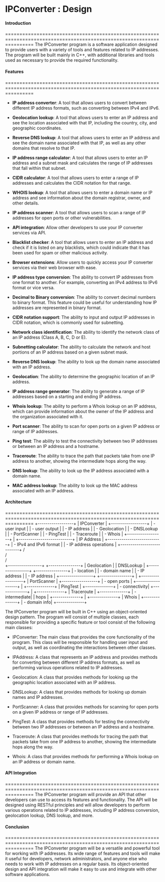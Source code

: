 # IPConverter : Design 

#### Introduction
======================================================================================================================
The IPConverter program is a software application designed to provide users with a variety of tools and features related to IP addresses. The program will be built mainly in C++, with additional libraries and tools used as necessary to provide the required functionality.

#### Features
======================================================================================================================
* **IP address converter**: 
  A tool that allows users to convert between different IP address formats, such as converting between IPv4 and IPv6.

* **Geolocation lookup**: 
  A tool that allows users to enter an IP address and see the location associated with that IP, including the country, city, and geographic coordinates.

* **Reverse DNS lookup**: 
  A tool that allows users to enter an IP address and see the domain name associated with that IP, as well as any other domains that resolve to that IP.

* **IP address range calculator**: 
  A tool that allows users to enter an IP address and a subnet mask and calculates the range of IP addresses that fall within that subnet.

* **CIDR calculator**: 
  A tool that allows users to enter a range of IP addresses and calculates the CIDR notation for that range.

* **WHOIS lookup**:
   A tool that allows users to enter a domain name or IP address and see information about the domain registrar, owner, and other details.

* **IP address scanner**: 
  A tool that allows users to scan a range of IP addresses for open ports or other vulnerabilities.

* **API integration**: 
  Allow other developers to use your IP converter services via API.

* **Blacklist checker**: 
  A tool that allows users to enter an IP address and check if it is listed on any blacklists, which could indicate that it has been used for spam or other malicious activity.

* **Browser extensions**: 
  Allow users to quickly access your IP converter services via their web browser with ease.

* **IP address type conversion**: 
  The ability to convert IP addresses from one format to another. For example, converting an IPv4 address to IPv6 format or vice versa.

* **Decimal to Binary conversion**: 
  The ability to convert decimal numbers to binary format. This feature could be useful for understanding how IP addresses are represented in binary format.

* **CIDR notation support**: 
  The ability to input and output IP addresses in CIDR notation, which is commonly used for subnetting.

* **Network class identification**: 
  The ability to identify the network class of an IP address (Class A, B, C, D or E).

* **Subnetting calculator**: 
  The ability to calculate the network and host portions of an IP address based on a given subnet mask.

* **Reverse DNS lookup**: 
  The ability to look up the domain name associated with an IP address.

* **Geolocation**: 
  The ability to determine the geographic location of an IP address.

* **IP address range generator**: 
  The ability to generate a range of IP addresses based on a starting and ending IP address.

* **Whois lookup**: 
  The ability to perform a Whois lookup on an IP address, which can provide information about the owner of the IP address and the organization associated with it.

* **Port scanner**: 
  The ability to scan for open ports on a given IP address or range of IP addresses.

* **Ping test**: 
  The ability to test the connectivity between two IP addresses or between an IP address and a hostname.

* **Traceroute**: 
  The ability to trace the path that packets take from one IP address to another, showing the intermediate hops along the way.

* **DNS lookup**: 
  The ability to look up the IP address associated with a domain name.

* **MAC address lookup**: 
  The ability to look up the MAC address associated with an IP address.

#### Architecture
======================================================================================================================
                +------------------+
                |   IPConverter    |
                +------------------+
                | - user input     |
                | - user output    |
                | - IP address     |
                | - Geolocation    |
                | - DNSLookup      |
                | - PortScanner    |
                | - PingTest       |
                | - Traceroute     |
                | - Whois          |
                +------------------+
                           |
            +---------------------------+
            |           IP Address       |
            +---------------------------+
            | - IPv4 and IPv6 format    |
            | - IP address operations   |
            +---------------------------+
                      /       \
                     /         \
                    /           \
      +-----------------+   +----------------+
      |   Geolocation   |   |   DNSLookup    |
      +-----------------+   +----------------+
      | - location      |   | - domain name  |
      | - IP address    |   | - IP address   |
      +-----------------+   +----------------+
                           |
                 +------------------+
                 |    PortScanner   |
                 +------------------+
                 | - open ports     |
                 +------------------+
                           |
                   +--------------+
                   |    PingTest  |
                   +--------------+
                   | - connectivity|
                   +--------------+
                           |
                   +--------------+
                   |   Traceroute |
                   +--------------+
                   | - intermediate|
                   | hops         |
                   +--------------+
                           |
                   +--------------+
                   |     Whois    |
                   +--------------+
                   | - domain info|
                   +--------------+

The IPConverter program will be built in C++ using an object-oriented design pattern. The program will consist of multiple classes, each responsible for providing a specific feature or tool consist of the following main classes:

* IPConverter: 
  The main class that provides the core functionality of the program. This class will be responsible for handling user input and output, as well as coordinating the interactions between other classes.

* IPAddress: 
  A class that represents an IP address and provides methods for converting between different IP address formats, as well as performing various operations related to IP addresses.

* Geolocation: 
  A class that provides methods for looking up the geographic location associated with an IP address.

* DNSLookup: 
  A class that provides methods for looking up domain names and IP addresses.

* PortScanner: 
  A class that provides methods for scanning for open ports on a given IP address or range of IP addresses.

* PingTest: 
  A class that provides methods for testing the connectivity between two IP addresses or between an IP address and a hostname.

* Traceroute: 
  A class that provides methods for tracing the path that packets take from one IP address to another, showing the intermediate hops along the way.

* Whois: 
  A class that provides methods for performing a Whois lookup on an IP address or domain name.

#### API Integration
======================================================================================================================
The IPConverter program will provide an API that other developers can use to access its features and functionality. The API will be designed using RESTful principles and will allow developers to perform various operations related to IP addresses, including IP address conversion, geolocation lookup, DNS lookup, and more.

#### Conclusion
======================================================================================================================
The IPConverter program will be a versatile and powerful tool for working with IP addresses. Its wide range of features and tools will make it useful for developers, network administrators, and anyone else who needs to work with IP addresses on a regular basis. Its object-oriented design and API integration will make it easy to use and integrate with other software applications.